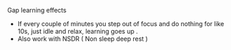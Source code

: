 Gap learning effects

- If every couple of minutes you step out of focus and do nothing for like 10s,
  just idle and relax, learning goes up .
- Also work with NSDR ( Non sleep deep rest )
